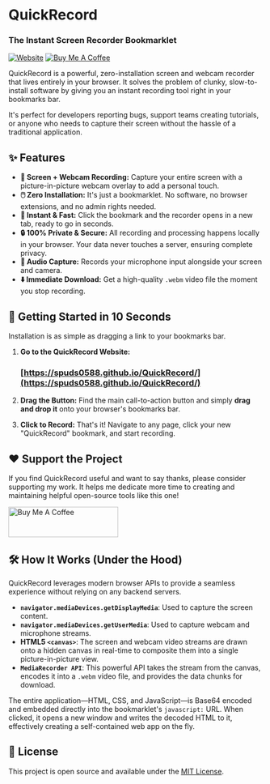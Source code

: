 # QuickRecord
### The Instant Screen Recorder Bookmarklet

[![Website](https://img.shields.io/badge/Website-View_Live-blue?style=for-the-badge)](https://spuds0588.github.io/QuickRecord/)
[![Buy Me A Coffee](https://img.shields.io/badge/Buy_Me_A_Coffee-Donate-yellow?style=for-the-badge&logo=buymeacoffee)](https://buymeacoffee.com/burnsdevelopment)

QuickRecord is a powerful, zero-installation screen and webcam recorder that lives entirely in your browser. It solves the problem of clunky, slow-to-install software by giving you an instant recording tool right in your bookmarks bar.

It's perfect for developers reporting bugs, support teams creating tutorials, or anyone who needs to capture their screen without the hassle of a traditional application.



## ✨ Features

*   **🎥 Screen + Webcam Recording:** Capture your entire screen with a picture-in-picture webcam overlay to add a personal touch.
*   **🖱️ Zero Installation:** It's just a bookmarklet. No software, no browser extensions, and no admin rights needed.
*   **🚀 Instant & Fast:** Click the bookmark and the recorder opens in a new tab, ready to go in seconds.
*   **🔒 100% Private & Secure:** All recording and processing happens locally in your browser. Your data never touches a server, ensuring complete privacy.
*   **🎤 Audio Capture:** Records your microphone input alongside your screen and camera.
*   **⬇️ Immediate Download:** Get a high-quality `.webm` video file the moment you stop recording.

## 🚀 Getting Started in 10 Seconds

Installation is as simple as dragging a link to your bookmarks bar.

1.  **Go to the QuickRecord Website:**
    ### [https://spuds0588.github.io/QuickRecord/](https://spuds0588.github.io/QuickRecord/)

2.  **Drag the Button:**
    Find the main call-to-action button and simply **drag and drop it** onto your browser's bookmarks bar.

3.  **Click to Record:**
    That's it! Navigate to any page, click your new "QuickRecord" bookmark, and start recording.

## ❤️ Support the Project

If you find QuickRecord useful and want to say thanks, please consider supporting my work. It helps me dedicate more time to creating and maintaining helpful open-source tools like this one!

<a href="https://buymeacoffee.com/burnsdevelopment" target="_blank"><img src="https://cdn.buymeacoffee.com/buttons/v2/default-yellow.png" alt="Buy Me A Coffee" style="height: 60px !important;width: 217px !important;" ></a>

## 🛠️ How It Works (Under the Hood)

QuickRecord leverages modern browser APIs to provide a seamless experience without relying on any backend servers.

*   **`navigator.mediaDevices.getDisplayMedia`**: Used to capture the screen content.
*   **`navigator.mediaDevices.getUserMedia`**: Used to capture webcam and microphone streams.
*   **HTML5 `<canvas>`**: The screen and webcam video streams are drawn onto a hidden canvas in real-time to composite them into a single picture-in-picture view.
*   **`MediaRecorder API`**: This powerful API takes the stream from the canvas, encodes it into a `.webm` video file, and provides the data chunks for download.

The entire application—HTML, CSS, and JavaScript—is Base64 encoded and embedded directly into the bookmarklet's `javascript:` URL. When clicked, it opens a new window and writes the decoded HTML to it, effectively creating a self-contained web app on the fly.

## 📝 License

This project is open source and available under the [MIT License](LICENSE).
